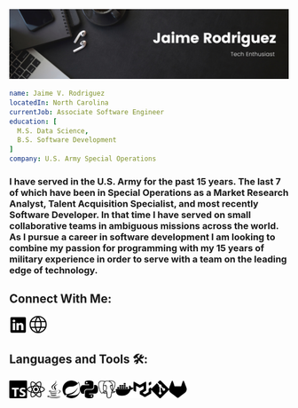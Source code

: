 <img src = "/assets/header.png">

```yaml
name: Jaime V. Rodriguez
locatedIn: North Carolina
currentJob: Associate Software Engineer
education: [
  M.S. Data Science,
  B.S. Software Development
]
company: U.S. Army Special Operations
```

### 
### I have served in the U.S. Army for the past 15 years. The last 7 of which have been in Special Operations as a Market Research Analyst, Talent Acquisition Specialist, and most recently Software Developer. In that time I have served on small collaborative teams in ambiguous missions across the world. As I pursue a career in software development I am looking to combine my passion for programming with my 15 years of military experience in order to serve with a team on the leading edge of technology.

## Connect With Me:
<a href="www.linkedin.com/jaime-v-rodriguez"><img height="32" width="32" src="/assets/linkedin_icon.png/"></a>
<a href="www.jaime-v-rodriguez.com"><img height="32" width="32" src="/assets/web.png"></a>


## Languages and Tools 🛠:
<img align="left" height="32" width="32" alt="Typescript" src="/assets/typescript.svg" />
<img align="left" height="32" width="32" alt="React" src="/assets/react.svg" />
<img align="left" height="32" width="32" alt="Java" src="/assets/java.png" />
<img align="left" height="32" width="32" alt="Spring" src="/assets/spring.svg" />
<img align="left" height="32" width="32" alt="Python" src="/assets/python.svg" />
<img align="left" height="32" width="32" alt="PostgreSQL" src="/assets/postgresql.svg" />
<img align="left" height="32" width="32" alt="Docker" src="/assets/docker.svg" />
<img align="left" height="32" width="32" alt="MUI" src="/assets/mui.svg" />
<img align="left" height="32" width="32" alt="Git" src="/assets/git.svg" />
<img align="left" height="32" width="32" alt="GitLab" src="/assets/gitlab.svg" />






